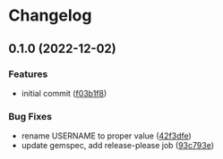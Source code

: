 # Changelog

## 0.1.0 (2022-12-02)


### Features

* initial commit ([f03b1f8](https://www.github.com/btalbot/release_test/commit/f03b1f8dc1a38185d68fad06db9a9f5d609dc50d))


### Bug Fixes

* rename USERNAME to proper value ([42f3dfe](https://www.github.com/btalbot/release_test/commit/42f3dfea4094d1c0d2435926fa5835ef8f1f44c6))
* update gemspec, add release-please job ([93c793e](https://www.github.com/btalbot/release_test/commit/93c793e3c879dee99dae86ceb7f2462744fb5f6c))
